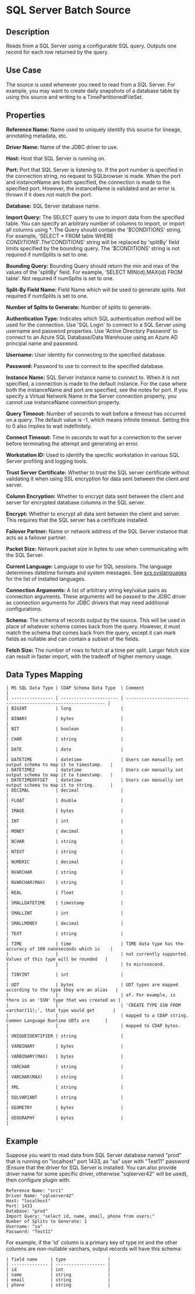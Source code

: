 # SQL Server Batch Source


Description
-----------
Reads from a SQL Server using a configurable SQL query.
Outputs one record for each row returned by the query.


Use Case
--------
The source is used whenever you need to read from a SQL Server. For example, you may want
to create daily snapshots of a database table by using this source and writing to
a TimePartitionedFileSet.


Properties
----------
**Reference Name:** Name used to uniquely identify this source for lineage, annotating metadata, etc.

**Driver Name:** Name of the JDBC driver to use.

**Host:** Host that SQL Server is running on.

**Port:** Port that SQL Server is listening to. If the port number is specified in the
connection string, no request to SQLbrowser is made. When the port and instanceName 
are both specified, the connection is made to the specified port. However, the instanceName is validated and an 
error is thrown if it does not match the port.

**Database:** SQL Server database name.

**Import Query:** The SELECT query to use to import data from the specified table.
You can specify an arbitrary number of columns to import, or import all columns using \*. The Query should
contain the '$CONDITIONS' string. For example, 'SELECT * FROM table WHERE $CONDITIONS'.
The '$CONDITIONS' string will be replaced by 'splitBy' field limits specified by the bounding query.
The '$CONDITIONS' string is not required if numSplits is set to one.

**Bounding Query:** Bounding Query should return the min and max of the values of the 'splitBy' field.
For example, 'SELECT MIN(id),MAX(id) FROM table'. Not required if numSplits is set to one.

**Split-By Field Name:** Field Name which will be used to generate splits. Not required if numSplits is set to one.

**Number of Splits to Generate:** Number of splits to generate.

**Authentication Type:** Indicates which SQL authentication method will be used for the connection. Use 'SQL Login' to
connect to a SQL Server using username and password properties. Use 'Active Directory Password' to connect to
an Azure SQL Database/Data Warehouse using an Azure AD principal name and password.

**Username:** User identity for connecting to the specified database.

**Password:** Password to use to connect to the specified database.

**Instance Name:** SQL Server instance name to connect to. When it is not specified, a
connection is made to the default instance. For the case where both the instanceName and port are specified,
see the notes for port. If you specify a Virtual Network Name in the Server connection property, you cannot
use instanceName connection property.

**Query Timeout:** Number of seconds to wait before a timeout has occurred on a query. The default value is -1,
which means infinite timeout. Setting this to 0 also implies to wait indefinitely.

**Connect Timeout:** Time in seconds to wait for a connection to the server before terminating the attempt and
generating an error.

**Workstation ID:** Used to identify the specific workstation in various SQL Server profiling and logging tools.

**Trust Server Certificate:** Whether to trust the SQL server certificate without validating it when using SSL
encryption for data sent between the client and server.

**Column Encryption:** Whether to encrypt data sent between the client and server for encrypted database columns in the
SQL server.

**Encrypt:** Whether to encrypt all data sent between the client and server. This requires that the SQL server has a
certificate installed.

**Failover Partner:** Name or network address of the SQL Server instance that acts as a failover partner.

**Packet Size:** Network packet size in bytes to use when communicating with the SQL Server.

**Current Language:** Language to use for SQL sessions. The language determines datetime formats and system messages.
See [sys.syslanguages] for the list of installed languages.

[sys.syslanguages]:
https://docs.microsoft.com/en-us/sql/relational-databases/system-compatibility-views/sys-syslanguages-transact-sql

**Connection Arguments:** A list of arbitrary string key/value pairs as connection arguments. These arguments
will be passed to the JDBC driver as connection arguments for JDBC drivers that may need additional configurations.

**Schema:** The schema of records output by the source. This will be used in place of whatever schema comes
back from the query. However, it must match the schema that comes back from the query,
except it can mark fields as nullable and can contain a subset of the fields.

**Fetch Size:** The number of rows to fetch at a time per split. Larger fetch size can result in faster import,
with the tradeoff of higher memory usage.

Data Types Mapping
----------

    | MS SQL Data Type | CDAP Schema Data Type  | Comment                                                        |
    | ---------------- | ---------------------- | -------------------------------------------------------------- |
    | BIGINT           | long                   |                                                                |
    | BINARY           | bytes                  |                                                                |
    | BIT              | boolean                |                                                                |
    | CHAR             | string                 |                                                                |
    | DATE             | date                   |                                                                |
    | DATETIME         | datetime               | Users can manually set output schema to map it to timestamp.   |
    | DATETIME2        | datetime               | Users can manually set output schema to map it to timestamp.   |
    | DATETIMEOFFSET   | datetime               | Users can manually set output schema to map it to string.      |
    | DECIMAL          | decimal                |                                                                |
    | FLOAT            | double                 |                                                                |
    | IMAGE            | bytes                  |                                                                |
    | INT              | int                    |                                                                |
    | MONEY            | decimal                |                                                                |
    | NCHAR            | string                 |                                                                |
    | NTEXT            | string                 |                                                                |
    | NUMERIC          | decimal                |                                                                |
    | NVARCHAR         | string                 |                                                                |
    | NVARCHAR(MAX)    | string                 |                                                                |
    | REAL             | float                  |                                                                |
    | SMALLDATETIME    | timestamp              |                                                                |
    | SMALLINT         | int                    |                                                                |
    | SMALLMONEY       | decimal                |                                                                |
    | TEXT             | string                 |                                                                |
    | TIME             | time                   | TIME data type has the accuracy of 100 nanoseconds which is    |
    |                  |                        | not currently supported. Values of this type will be rounded   |
    |                  |                        | to microsecond.                                                |
    | TINYINT          | int                    |                                                                |
    | UDT              | bytes                  | UDT types are mapped according to the type they are an alias   |
    |                  |                        | of. For example, is there is an 'SSN' type that was created as |
    |                  |                        | 'CREATE TYPE SSN FROM varchar(11);', that type would get       |
    |                  |                        | mapped to a CDAP string. Common Language Runtime UDTs are      |
    |                  |                        | mapped to CDAP bytes.                                          |
    | UNIQUEIDENTIFIER | string                 |                                                                |
    | VARBINARY        | bytes                  |                                                                |
    | VARBINARY(MAX)   | bytes                  |                                                                |
    | VARCHAR          | string                 |                                                                |
    | VARCHAR(MAX)     | string                 |                                                                |
    | XML              | string                 |                                                                |
    | SQLVARIANT       | string                 |                                                                |
    | GEOMETRY         | bytes                  |                                                                |
    | GEOGRAPHY        | bytes                  |                                                                |


Example
------
Suppose you want to read data from SQL Server database named "prod" that is running on "localhost" port 1433,
as "sa" user with "Test11" password (Ensure that the driver for SQL Server is installed. You can also provide 
driver name for some specific driver, otherwise "sqlserver42" will be used),  then configure plugin with: 


```
Reference Name: "src1"
Driver Name: "sqlserver42"
Host: "localhost"
Port: 1433
Database: "prod"
Import Query: "select id, name, email, phone from users;"
Number of Splits to Generate: 1
Username: "sa"
Password: "Test11"
```  

For example, if the 'id' column is a primary key of type int and the other columns are
non-nullable varchars, output records will have this schema:

    | field name     | type                |
    | -------------- | ------------------- |
    | id             | int                 |
    | name           | string              |
    | email          | string              |
    | phone          | string              |
